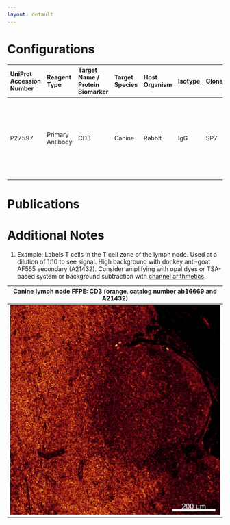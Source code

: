 ```yaml
---
layout: default
---
```


# Configurations

| UniProt Accession Number   | Reagent Type     | Target Name / Protein Biomarker   | Target Species   | Host Organism   | Isotype   | Clonality   | Vendor   | Catalog Number   | Conjugate    | RRID      | Availability   | Method                 | Tissue Preservation   | Target Tissue   | Tissue State   | Detergent         | Antigen Retrieval Conditions                                                               | Dye Inactivation Conditions   | Recommend   | Agree                                                        | Disagree   | Contributor                                                  | Notes       |
|:---------------------------|:-----------------|:----------------------------------|:-----------------|:----------------|:----------|:------------|:---------|:-----------------|:-------------|:----------|:---------------|:-----------------------|:----------------------|:----------------|:---------------|:------------------|:-------------------------------------------------------------------------------------------|:------------------------------|:------------|:-------------------------------------------------------------|:-----------|:-------------------------------------------------------------|:------------|
| P27597                     | Primary Antibody | CD3                               | Canine           | Rabbit          | IgG       | SP7         | Abcam    | ab16669          | Unconjugated | AB_443425 | Stock          | Multiplexed 2D Imaging | FFPE                  | Lymph Node      | NA             | 0.3% Triton-X-100 | pH 6 for 30 minutes ER1 (AR9961) and pH 9 for 30 minutes ER2 (AR9640) using the Leica Bond | NA                            | Yes         | [0000-0001-5088-7808](https://orcid.org/0000-0001-5088-7808) | NA         | [0000-0001-5088-7808](https://orcid.org/0000-0001-5088-7808) | [1](#notes) |

# Publications



# Additional Notes

<a name="notes"></a>
1. Example: Labels T cells in the T cell zone of the lymph node. Used at a dilution of 1:10 to see signal. High background with donkey anti-goat AF555 secondary (A21432). Consider amplifying with opal dyes or TSA-based system or background subtraction with [channel arithmetics](https://github.com/niaid/imaris_extensions).

| Canine lymph node FFPE: CD3 (orange, catalog number ab16669 and A21432) |
|:-------:|
| ![](Canine_Lymph_node_CD3_ab16669_A21432.jpg) |

